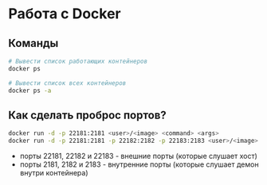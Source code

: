 Работа с Docker
===============

Команды
-------


```sh
# Вывести список работающих контейнеров
docker ps
```

```sh
# Вывести список всех контейнеров
docker ps -a
```

Как сделать проброс портов?
---------------------------
```sh
docker run -d -p 22181:2181 <user>/<image> <command> <args>
docker run -d -p 22181:2181 -p 22182:2182 -p 22183:2183 <user>/<image> <command> <args>
```
 - порты 22181, 22182 и 22183 - внешние порты (которые слушает хост)
 - порты 2181, 2182 и 2183 - внутренние порты (которые слушает демон внутри контейнера)

